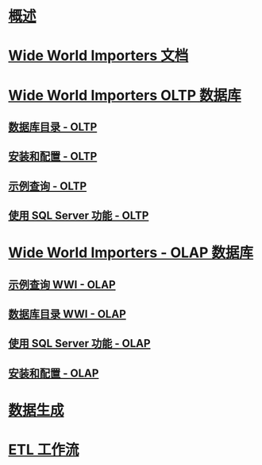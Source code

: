 # [概述](overview.md)
# [Wide World Importers 文档](wide-world-importers-documentation.md)

# [Wide World Importers OLTP 数据库](wide-world-importers-oltp-database.md)
## [数据库目录 - OLTP](database-catalog-oltp.md)
## [安装和配置 - OLTP](installation-and-configuration-wwi-oltp.md)
## [示例查询 - OLTP](sample-queries-oltp.md)
## [使用 SQL Server 功能 - OLTP](use-of-sql-server-features-and-capabilities-wwi-oltp.md)

# [Wide World Importers - OLAP 数据库](wide-world-importers-olap-database.md)
## [示例查询 WWI - OLAP](sample-queries-wwi-olap.md)
## [数据库目录 WWI - OLAP](database-catalog-wwi-olap.md)
## [使用 SQL Server 功能 - OLAP](use-of-sql-server-features-and-capabilities-olap.md)
## [安装和配置 - OLAP](installation-and-configuration-olap.md)

# [数据生成](data-generation.md)
# [ETL 工作流](etl-workflow.md)